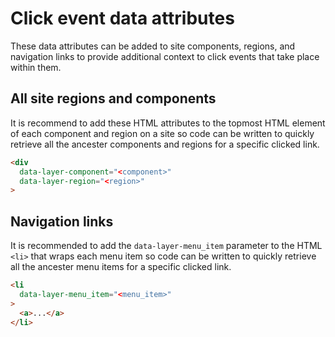 # Click event data attributes

These data attributes can be added to site components, regions, and navigation links to provide additional context to click events that take place within them.

## All site regions and components
It is recommend to add these HTML attributes to the topmost HTML element of each component and region on a site so code can be written to quickly retrieve all the ancester components and regions for a specific clicked link.

```html
<div
  data-layer-component="<component>"
  data-layer-region="<region>"
>
```

## Navigation links
It is recommended to add the `data-layer-menu_item` parameter to the HTML `<li>` that wraps each menu item so code can be written to quickly retrieve all the ancester menu items for a specific clicked link.

```html
<li
  data-layer-menu_item="<menu_item>"
>
  <a>...</a>
</li>
```